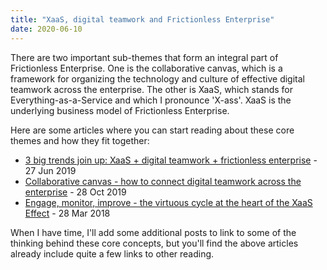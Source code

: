 ```yaml
---
title: "XaaS, digital teamwork and Frictionless Enterprise"
date: 2020-06-10
---
```


There are two important sub-themes that form an integral part of Frictionless Enterprise. One is the collaborative canvas, which is a framework for organizing the technology and culture of effective digital teamwork across the enterprise. The other is XaaS, which stands for Everything-as-a-Service and which I pronounce 'X-ass'. XaaS is the underlying business model of Frictionless Enterprise. 

Here are some articles where you can start reading about these core themes and how they fit together: 

+ [3 big trends join up: XaaS + digital teamwork + frictionless enterprise](https://diginomica.com/xaas-digital-teamwork-frictionless-enterprise) - 27 Jun 2019
+ [Collaborative canvas - how to connect digital teamwork across the enterprise](https://diginomica.com/collaborative-canvas-connect-digital-teamwork-enterprise) - 28 Oct 2019
+ [Engage, monitor, improve - the virtuous cycle at the heart of the XaaS Effect](https://diginomica.com/engage-monitor-improve-virtuous-cycle-xaas-effect) - 28 Mar 2018

When I have time, I'll add some additional posts to link to some of the thinking behind these core concepts, but you'll find the above articles already include quite a few links to other reading. 
